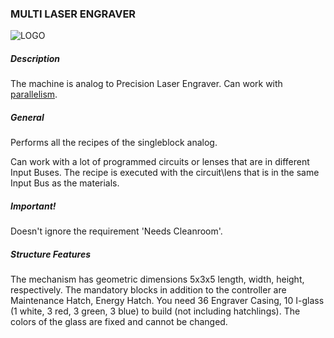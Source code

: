 ### MULTI LASER ENGRAVER

![LOGO](https://raw.githubusercontent.com/GT-IMPACT/impact-front/main/public/media/gregtech/ParLaser.png)

##### Description

The machine is analog to Precision Laser Engraver. Can work with [parallelism](#/mechanics#parallelism).

##### General

Performs all the recipes of the singleblock analog.

Can work with a lot of programmed circuits or lenses that are in different Input Buses. The recipe is executed with the circuit\lens that is in the same Input Bus as the materials.

##### Important!

Doesn't ignore the requirement 'Needs Cleanroom'.

##### Structure Features

The mechanism has geometric dimensions 5x3x5 length, width, height, respectively. The mandatory blocks in addition to the controller are Maintenance Hatch, Energy Hatch. You need 36 Engraver Casing, 10 I-glass (1 white, 3 red, 3 green, 3 blue) to build (not including hatchlings). The colors of the glass are fixed and cannot be changed.
